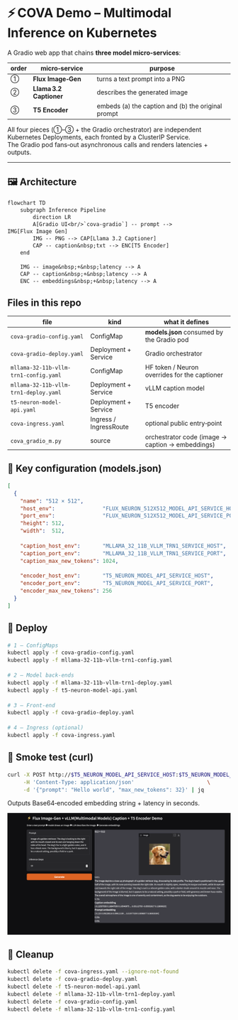 # ⚡ COVA Demo – Multimodal Inference on Kubernetes

A Gradio web app that chains **three model micro‑services**:

| order | micro‑service | purpose |
|-------|---------------|---------|
| ① | **Flux Image‑Gen** | turns a text prompt into a PNG | 
| ② | **Llama 3.2 Captioner** | describes the generated image |
| ③ | **T5 Encoder** | embeds (a) the caption and (b) the original prompt |

All four pieces (①–③ + the Gradio orchestrator) are independent Kubernetes
Deployments, each fronted by a ClusterIP Service.  
The Gradio pod fans‑out asynchronous calls and renders latencies + outputs.

---

## 🖼️ Architecture

```mermaid
flowchart TD
    subgraph Inference Pipeline
        direction LR
        A[Gradio UI<br/>`cova‑gradio`] -- prompt --> IMG[Flux Image Gen]
        IMG -- PNG --> CAP[Llama 3.2 Captioner]
        CAP -- caption&nbsp;txt --> ENC[T5 Encoder]
    end

    IMG -- image&nbsp;+&nbsp;latency --> A
    CAP -- caption&nbsp;+&nbsp;latency --> A
    ENC -- embeddings&nbsp;+&nbsp;latency --> A
```

## Files in this repo

| file | kind | what it defines |
|------|------|-----------------|
| `cova-gradio-config.yaml` | ConfigMap | **models.json** consumed by the Gradio pod |
| `cova-gradio-deploy.yaml` | Deployment + Service | Gradio orchestrator |
| `mllama-32-11b-vllm-trn1-config.yaml` | ConfigMap | HF token / Neuron overrides for the captioner |
| `mllama-32-11b-vllm-trn1-deploy.yaml` | Deployment + Service | vLLM caption model |
| `t5-neuron-model-api.yaml` | Deployment + Service | T5 encoder |
| `cova-ingress.yaml` | Ingress / IngressRoute | optional public entry‑point |
| `cova_gradio_m.py` | source | orchestrator code (image → caption → embeddings) |


## 🔧 Key configuration (models.json)

```json
[
  {
    "name": "512 × 512",
    "host_env":               "FLUX_NEURON_512X512_MODEL_API_SERVICE_HOST",
    "port_env":               "FLUX_NEURON_512X512_MODEL_API_SERVICE_PORT",
    "height": 512,
    "width":  512,

    "caption_host_env":       "MLLAMA_32_11B_VLLM_TRN1_SERVICE_HOST",
    "caption_port_env":       "MLLAMA_32_11B_VLLM_TRN1_SERVICE_PORT",
    "caption_max_new_tokens": 1024,

    "encoder_host_env":       "T5_NEURON_MODEL_API_SERVICE_HOST",
    "encoder_port_env":       "T5_NEURON_MODEL_API_SERVICE_PORT",
    "encoder_max_new_tokens": 256
  }
]
```

## 🚀 Deploy

```bash
# 1 – ConfigMaps
kubectl apply -f cova-gradio-config.yaml
kubectl apply -f mllama-32-11b-vllm-trn1-config.yaml

# 2 – Model back‑ends
kubectl apply -f mllama-32-11b-vllm-trn1-deploy.yaml
kubectl apply -f t5-neuron-model-api.yaml

# 3 – Front‑end
kubectl apply -f cova-gradio-deploy.yaml

# 4 – Ingress (optional)
kubectl apply -f cova-ingress.yaml
```

## 🏃 Smoke test (curl)

```bash
curl -X POST http://$T5_NEURON_MODEL_API_SERVICE_HOST:$T5_NEURON_MODEL_API_SERVICE_PORT/generate \
     -H 'Content-Type: application/json'                       \
     -d '{"prompt": "Hello world", "max_new_tokens": 32}' | jq
```

Outputs Base64‑encoded embedding string + latency in seconds.

![Cova (Content Validation) UI – image, caption and embeddings side‑by‑side](./app-demo.png)

## 🧹 Cleanup

```bash
kubectl delete -f cova-ingress.yaml --ignore-not-found
kubectl delete -f cova-gradio-deploy.yaml
kubectl delete -f t5-neuron-model-api.yaml
kubectl delete -f mllama-32-11b-vllm-trn1-deploy.yaml
kubectl delete -f cova-gradio-config.yaml
kubectl delete -f mllama-32-11b-vllm-trn1-config.yaml
```
